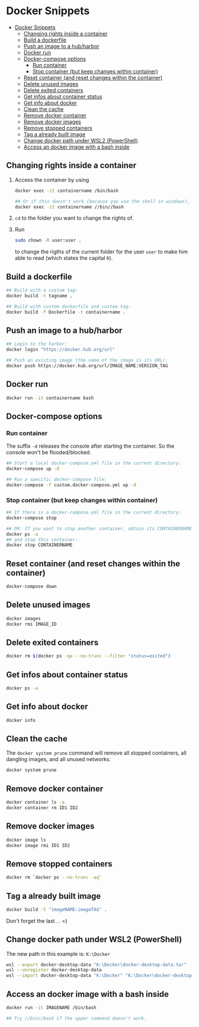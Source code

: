 # Docker Snippets

- [Docker Snippets](#docker-snippets)
  - [Changing rights inside a container](#changing-rights-inside-a-container)
  - [Build a dockerfile](#build-a-dockerfile)
  - [Push an image to a hub/harbor](#push-an-image-to-a-hubharbor)
  - [Docker run](#docker-run)
  - [Docker-compose options](#docker-compose-options)
    - [Run container](#run-container)
    - [Stop container (but keep changes within container)](#stop-container-but-keep-changes-within-container)
  - [Reset container (and reset changes within the container)](#reset-container-and-reset-changes-within-the-container)
  - [Delete unused images](#delete-unused-images)
  - [Delete exited containers](#delete-exited-containers)
  - [Get infos about container status](#get-infos-about-container-status)
  - [Get info about docker](#get-info-about-docker)
  - [Clean the cache](#clean-the-cache)
  - [Remove docker container](#remove-docker-container)
  - [Remove docker images](#remove-docker-images)
  - [Remove stopped containers](#remove-stopped-containers)
  - [Tag a already built image](#tag-a-already-built-image)
  - [Change docker path under WSL2 (PowerShell)](#change-docker-path-under-wsl2-powershell)
  - [Access an docker image with a bash inside](#access-an-docker-image-with-a-bash-inside)

## Changing rights inside a container

1. Access the container by using

    ```bash
    docker exec -it containername /bin/bash

    ## Or if this doesn't work (because you use the shell in windows), try:
    docker exec -it containername //bin//bash
    ```

2. `cd` to the folder you want to change the rights of.
3. Run

    ```bash
    sudo chown -R user:user .
    ```

    to change the rigths of the current folder for the user `user` to make him able to read (which states the capital `R`).

## Build a dockerfile

```bash
## Build with a custom tag:
docker build -t tagname .

## Build with custom dockerfile and custom tag:
docker build -f Dockerfile -t containername .
```

## Push an image to a hub/harbor

```bash
## Login to the harbor:
docker login "https://docker.hub.org/url"

## Push an existing image (the name of the image is its URL):
docker push https://docker.hub.org/url/IMAGE_NAME:VERSION_TAG
```

## Docker run

```bash
docker run -it containername bash
```

## Docker-compose options

### Run container

The suffix `-d` releases the console after starting the container. So the console won't be flooded/blocked.

```bash
## Start a local docker-compose.yml file in the current directory:
docker-compose up -d

## Run a specific docker-compose file:
docker-compose -f custom.docker-compose.yml up -d
```

### Stop container (but keep changes within container)

```bash
## If there is a docker-compose.yml file in the current directory:
docker-compose stop

## OR: If you want to stop another container, obtain its CONTAINERNAME by running:
docker ps -a
## and stop this container:
docker stop CONTAINERNAME
```

## Reset container (and reset changes within the container)

```bash
docker-compose down
```

## Delete unused images

```bash
docker images
docker rmi IMAGE_ID
```

## Delete exited containers

```bash
docker rm $(docker ps -qa --no-trunc --filter "status=exited")
```

## Get infos about container status

```bash
docker ps -a
```

## Get info about docker

```bash
docker info
```

## Clean the cache

The `docker system prune` command will remove all stopped containers, all dangling images, and all unused networks:

```bash
docker system prune
```

## Remove docker container

```bash
docker container ls -a
docker container rm ID1 ID2
```

## Remove docker images

```bash
docker image ls
docker image rmi ID1 ID2
```

## Remove stopped containers

```bash
docker rm `docker ps --no-trunc -aq`
```

## Tag a already built image

```bash
docker build -t "imageNAME:imageTAG" .
```

Don't forget the last `.`. =)

## Change docker path under WSL2 (PowerShell)

The new path in this example is: `K:\Docker`

```bash
wsl --export docker-desktop-data "K:\Docker\docker-desktop-data.tar"
wsl --unregister docker-desktop-data
wsl --import docker-desktop-data "K:\Docker" "K:\Docker\docker-desktop-data.tar" --version 2
```

## Access an docker image with a bash inside

```bash
docker run -it IMAGENAME /bin/bash

## Try //bin//bash if the upper command doesn't work.
```

